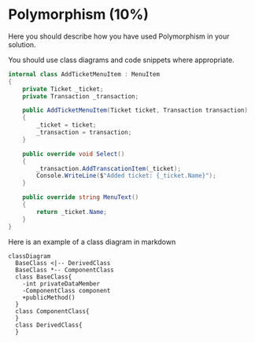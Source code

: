 # Polymorphism (10%)

Here you should describe how you have used Polymorphism in your solution.

You should use class diagrams and code snippets where appropriate.

```cs
internal class AddTicketMenuItem : MenuItem
{
    private Ticket _ticket;
    private Transaction _transaction;

    public AddTicketMenuItem(Ticket ticket, Transaction transaction)
    {
        _ticket = ticket;
        _transaction = transaction;
    }

    public override void Select()
    {
        _transaction.AddTranscationItem(_ticket);
        Console.WriteLine($"Added ticket: {_ticket.Name}");
    }

    public override string MenuText()
    {
        return _ticket.Name;
    }
}
```

Here is an example of a class diagram in markdown

```mermaid
classDiagram
  BaseClass <|-- DerivedClass
  BaseClass *-- ComponentClass
  class BaseClass{
    -int privateDataMember
    -ComponentClass component
    +publicMethod()
  }
  class ComponentClass{
  }
  class DerivedClass{
  }
```
